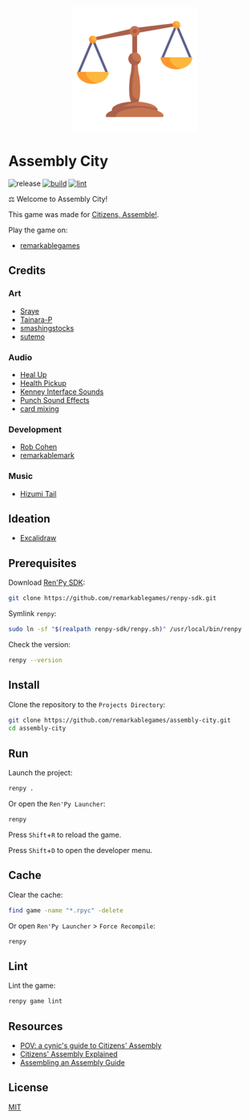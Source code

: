 <p align="center">
  <img src="https://raw.githubusercontent.com/remarkablegames/assembly-city/master/game/gui/window_icon.png" alt="Assembly City" width="250">
</p>

# Assembly City

![release](https://img.shields.io/github/v/release/remarkablegames/assembly-city)
[![build](https://github.com/remarkablegames/assembly-city/actions/workflows/build.yml/badge.svg)](https://github.com/remarkablegames/assembly-city/actions/workflows/build.yml)
[![lint](https://github.com/remarkablegames/assembly-city/actions/workflows/lint.yml/badge.svg)](https://github.com/remarkablegames/assembly-city/actions/workflows/lint.yml)

⚖️ Welcome to Assembly City!

This game was made for [Citizens, Assemble!](https://itch.io/jam/citizens-assemble).

Play the game on:

- [remarkablegames](https://remarkablegames.org/assembly-city)

## Credits

### Art

- [Sraye](https://sraye.itch.io/mature-male-character-sprites)
- [Tainara-P](https://tainara-p.itch.io/)
- [smashingstocks](https://www.flaticon.com/free-icon/justice-scale_6744071)
- [sutemo](https://sutemo.itch.io/)

### Audio

- [Heal Up](https://pixabay.com/sound-effects/heal-up-39285/)
- [Health Pickup](https://pixabay.com/sound-effects/health-pickup-6860/)
- [Kenney Interface Sounds](https://kenney.nl/assets/interface-sounds)
- [Punch Sound Effects](https://pixabay.com/sound-effects/punch-sound-effects-28649/)
- [card mixing](https://pixabay.com/sound-effects/card-mixing-48088/)

### Development

- [Rob Cohen](https://github.com/rmacohen)
- [remarkablemark](https://github.com/remarkablemark)

### Music

- [Hizumi Tail](https://hizumi-tail.itch.io/)

## Ideation

- [Excalidraw](https://excalidraw.com/#json=6czVMRbr8qxWM-nVA6Zlt,Zd68FBkx9bQ8ZplCWGlyBg)

## Prerequisites

Download [Ren'Py SDK](https://www.renpy.org/latest.html):

```sh
git clone https://github.com/remarkablegames/renpy-sdk.git
```

Symlink `renpy`:

```sh
sudo ln -sf "$(realpath renpy-sdk/renpy.sh)" /usr/local/bin/renpy
```

Check the version:

```sh
renpy --version
```

## Install

Clone the repository to the `Projects Directory`:

```sh
git clone https://github.com/remarkablegames/assembly-city.git
cd assembly-city
```

## Run

Launch the project:

```sh
renpy .
```

Or open the `Ren'Py Launcher`:

```sh
renpy
```

Press `Shift`+`R` to reload the game.

Press `Shift`+`D` to open the developer menu.

## Cache

Clear the cache:

```sh
find game -name "*.rpyc" -delete
```

Or open `Ren'Py Launcher` > `Force Recompile`:

```sh
renpy
```

## Lint

Lint the game:

```sh
renpy game lint
```

## Resources

- [POV: a cynic's guide to Citizens' Assembly](https://oneworldornone.world/the-comic-book-explainer)
- [Citizens' Assembly Explained](https://assemblyexplainer.com/)
- [Assembling an Assembly Guide](https://assemblyguide.demnext.org/)

## License

[MIT](LICENSE)
